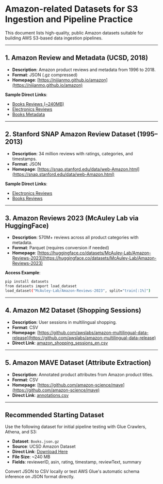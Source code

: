 # Amazon-related Datasets for S3 Ingestion and Pipeline Practice

This document lists high-quality, public Amazon datasets suitable for building AWS S3-based data ingestion pipelines.

---

## 1. Amazon Review and Metadata (UCSD, 2018)

* **Description**: Amazon product reviews and metadata from 1996 to 2018.
* **Format**: JSON (.gz compressed)
* **Homepage**: [https://nijianmo.github.io/amazon](https://nijianmo.github.io/amazon)

**Sample Direct Links**:

* [Books Reviews (\~240MB)](https://datarepo.eng.ucsd.edu/mcauley_group/data/amazon_v2/categoryFilesSmall/Books.json.gz)
* [Electronics Reviews](https://datarepo.eng.ucsd.edu/mcauley_group/data/amazon_v2/categoryFilesSmall/Electronics.json.gz)
* [Books Metadata](https://datarepo.eng.ucsd.edu/mcauley_group/data/amazon_v2/metaFiles2/meta_Books.json.gz)

---

## 2. Stanford SNAP Amazon Review Dataset (1995–2013)

* **Description**: 34 million reviews with ratings, categories, and timestamps.
* **Format**: JSON
* **Homepage**: [https://snap.stanford.edu/data/web-Amazon.html](https://snap.stanford.edu/data/web-Amazon.html)

**Sample Direct Links**:

* [Electronics Reviews](https://snap.stanford.edu/data/amazon/productGraph/categoryFiles/reviews_Electronics_5.json.gz)
* [Books Reviews](https://snap.stanford.edu/data/amazon/productGraph/categoryFiles/reviews_Books_5.json.gz)

---

## 3. Amazon Reviews 2023 (McAuley Lab via HuggingFace)

* **Description**: 570M+ reviews across all product categories with metadata.
* **Format**: Parquet (requires conversion if needed)
* **Homepage**: [https://huggingface.co/datasets/McAuley-Lab/Amazon-Reviews-2023](https://huggingface.co/datasets/McAuley-Lab/Amazon-Reviews-2023)

**Access Example**:

```bash
pip install datasets
from datasets import load_dataset
load_dataset("McAuley-Lab/Amazon-Reviews-2023", split="train[:1%]")
```

---

## 4. Amazon M2 Dataset (Shopping Sessions)

* **Description**: User sessions in multilingual shopping.
* **Format**: CSV
* **Homepage**: [https://github.com/awslabs/amazon-multilingual-data-release](https://github.com/awslabs/amazon-multilingual-data-release)
* **Direct Link**: [amazon\_shopping\_sessions\_en.csv](https://raw.githubusercontent.com/awslabs/amazon-multilingual-data-release/main/datasets/amazon_shopping_sessions_en.csv)

---

## 5. Amazon MAVE Dataset (Attribute Extraction)

* **Description**: Annotated product attributes from Amazon product titles.
* **Format**: CSV
* **Homepage**: [https://github.com/amazon-science/mave](https://github.com/amazon-science/mave)
* **Direct Link**: [annotations.csv](https://raw.githubusercontent.com/amazon-science/mave/main/data/annotations.csv)

---

## Recommended Starting Dataset

Use the following dataset for initial pipeline testing with Glue Crawlers, Athena, and S3:

* **Dataset**: `Books.json.gz`
* **Source**: UCSD Amazon Dataset
* **Direct Link**: [Download Here](https://datarepo.eng.ucsd.edu/mcauley_group/data/amazon_v2/categoryFilesSmall/Books.json.gz)
* **File Size**: \~240 MB
* **Fields**: reviewerID, asin, rating, timestamp, reviewText, summary

Convert JSON to CSV locally or test AWS Glue's automatic schema inference on JSON format directly.
